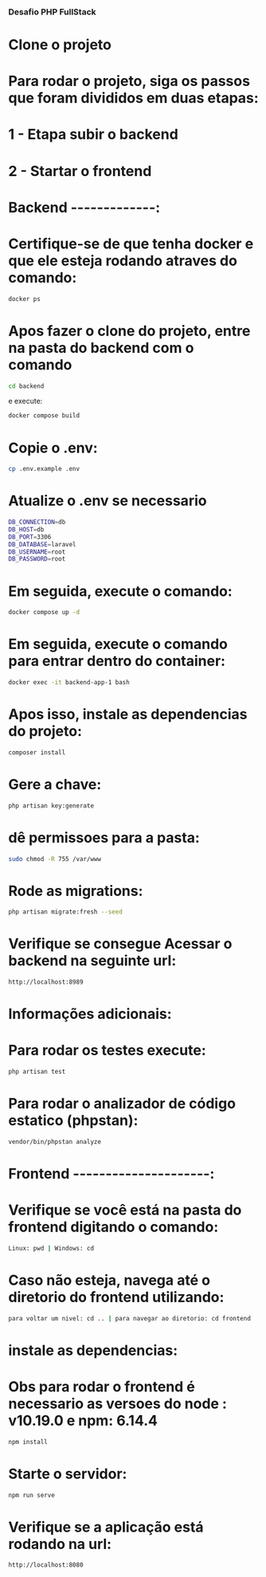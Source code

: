 ### Desafio PHP FullStack

# Clone o projeto

# Para rodar o projeto, siga os passos que foram divididos em duas etapas:
# 1 - Etapa subir o backend
# 2 - Startar o frontend


# Backend -------------:

# Certifique-se de que tenha docker e que ele esteja rodando atraves do comando:
```sh
docker ps
```

# Apos fazer o clone do projeto, entre na pasta do backend com o comando
```sh
cd backend
```
e execute:
```sh
docker compose build
```
# Copie o .env:
```sh
cp .env.example .env
```
# Atualize o .env se necessario
```sh
DB_CONNECTION=db
DB_HOST=db
DB_PORT=3306
DB_DATABASE=laravel
DB_USERNAME=root
DB_PASSWORD=root
```
# Em seguida, execute o comando:
```sh
docker compose up -d
```
# Em seguida, execute o comando para entrar dentro do container:
```sh
docker exec -it backend-app-1 bash
```
# Apos isso, instale as dependencias do projeto:
```sh
composer install
```
# Gere a chave:
```sh
php artisan key:generate
```

# dê permissoes para a pasta:
```sh
sudo chmod -R 755 /var/www
```

# Rode as migrations:
```sh
php artisan migrate:fresh --seed
```

# Verifique se consegue Acessar o backend na seguinte url:
```sh
http://localhost:8989
```
# Informações adicionais:

# Para rodar os testes execute:
```sh
php artisan test
```
# Para rodar o analizador de código estatico (phpstan):
```sh
vendor/bin/phpstan analyze
```

# Frontend ---------------------:

# Verifique se você está na pasta do frontend digitando o comando:
```sh
Linux: pwd | Windows: cd
```
# Caso não esteja, navega até o diretorio do frontend utilizando:
```sh
para voltar um nivel: cd .. | para navegar ao diretorio: cd frontend
```

# instale as dependencias:
# Obs para rodar o frontend é necessario as versoes do node : v10.19.0 e npm: 6.14.4

```sh
npm install
```
# Starte o servidor:
```sh
npm run serve
```

# Verifique se a aplicação está rodando na url:
```sh
http://localhost:8080
```
